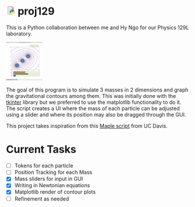 
# <img src="/img/snek.jpg" width="25"> proj129 

This is a Python collaboration between me and Hy Ngo for our
Physics 129L laboratory.

<img src="/img/GUI.png" width = "100"> 

The goal of this program is to simulate 3 masses in 2 dimensions and graph the gravitational contours among them. This was initially done with the [tkinter](https://github.com/python/cpython/tree/master/Lib/tkinter) library but we preferred to use the matplotlib functionality to do it. The script creates a UI where the mass of each particle can be adjusted using a slider and where its position may also be dragged through the GUI.

This project takes inspiration from this [Maple script](https://climate.ucdavis.edu/GravityProblem.pdf) from UC Davis. 

# Current Tasks

- [ ] Tokens for each particle
- [ ] Position Tracking for each Mass
- [x] Mass sliders for input in GUI
- [x] Writing in Newtonian equations
- [x] Matplotlib render of contour plots
- [ ] Refinement as needed
